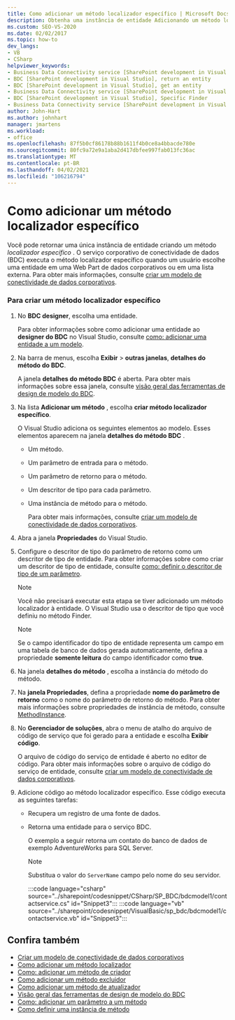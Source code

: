 ```yaml
---
title: Como adicionar um método localizador específico | Microsoft Docs
description: Obtenha uma instância de entidade Adicionando um método localizador. O serviço do BDC chama o método quando um usuário seleciona uma entidade em uma Web Part de dados corporativos ou em uma lista externa.
ms.custom: SEO-VS-2020
ms.date: 02/02/2017
ms.topic: how-to
dev_langs:
- VB
- CSharp
helpviewer_keywords:
- Business Data Connectivity service [SharePoint development in Visual Studio], Specific Finder
- BDC [SharePoint development in Visual Studio], return an entity
- BDC [SharePoint development in Visual Studio], get an entity
- Business Data Connectivity service [SharePoint development in Visual Studio], return an entity
- BDC [SharePoint development in Visual Studio], Specific Finder
- Business Data Connectivity service [SharePoint development in Visual Studio], get an entity
author: John-Hart
ms.author: johnhart
manager: jmartens
ms.workload:
- office
ms.openlocfilehash: 87f5b0cf86178b88b1611f4b0ce8a4bbacde780e
ms.sourcegitcommit: 80fc9a72e9a1aba2d417dbfee997fab013fc36ac
ms.translationtype: MT
ms.contentlocale: pt-BR
ms.lasthandoff: 04/02/2021
ms.locfileid: "106216794"
---
```

# <a name="how-to-add-a-specific-finder-method"></a>Como adicionar um método localizador específico
  Você pode retornar uma única instância de entidade criando um método *localizador específico* . O serviço corporativo de conectividade de dados (BDC) executa o método localizador específico quando um usuário escolhe uma entidade em uma Web Part de dados corporativos ou em uma lista externa. Para obter mais informações, consulte [criar um modelo de conectividade de dados corporativos](../sharepoint/designing-a-business-data-connectivity-model.md).

### <a name="to-create-a-specific-finder-method"></a>Para criar um método localizador específico

1. No **BDC designer**, escolha uma entidade.

    Para obter informações sobre como adicionar uma entidade ao **designer do BDC** no Visual Studio, consulte [como: adicionar uma entidade a um modelo](../sharepoint/how-to-add-an-entity-to-a-model.md).

2. Na barra de menus, escolha **Exibir**  >  **outras janelas**, **detalhes do método do BDC**.

    A janela **detalhes do método BDC** é aberta. Para obter mais informações sobre essa janela, consulte [visão geral das ferramentas de design de modelo do BDC](../sharepoint/bdc-model-design-tools-overview.md).

3. Na lista **Adicionar um método** , escolha **criar método localizador específico**.

    O Visual Studio adiciona os seguintes elementos ao modelo. Esses elementos aparecem na janela **detalhes do método BDC** .

   - Um método.

   - Um parâmetro de entrada para o método.

   - Um parâmetro de retorno para o método.

   - Um descritor de tipo para cada parâmetro.

   - Uma instância de método para o método.

     Para obter mais informações, consulte [criar um modelo de conectividade de dados corporativos](../sharepoint/designing-a-business-data-connectivity-model.md).

4. Abra a janela **Propriedades** do Visual Studio.

5. Configure o descritor de tipo do parâmetro de retorno como um descritor de tipo de entidade. Para obter informações sobre como criar um descritor de tipo de entidade, consulte [como: definir o descritor de tipo de um parâmetro](../sharepoint/how-to-define-the-type-descriptor-of-a-parameter.md).

   > [!NOTE]
   > Você não precisará executar esta etapa se tiver adicionado um método localizador à entidade. O Visual Studio usa o descritor de tipo que você definiu no método Finder.

   > [!NOTE]
   > Se o campo identificador do tipo de entidade representa um campo em uma tabela de banco de dados gerada automaticamente, defina a propriedade **somente leitura** do campo identificador como **true**.

6. Na janela **detalhes do método** , escolha a instância do método do método.

7. Na **janela Propriedades**, defina a propriedade **nome do parâmetro de retorno** como o nome do parâmetro de retorno do método. Para obter mais informações sobre propriedades de instância de método, consulte [MethodInstance](/previous-versions/office/developer/sharepoint-2010/ee556838(v=office.14)).

8. No **Gerenciador de soluções**, abra o menu de atalho do arquivo de código de serviço que foi gerado para a entidade e escolha **Exibir código**.

    O arquivo de código do serviço de entidade é aberto no editor de código. Para obter mais informações sobre o arquivo de código do serviço de entidade, consulte [criar um modelo de conectividade de dados corporativos](../sharepoint/creating-a-business-data-connectivity-model.md).

9. Adicione código ao método localizador específico. Esse código executa as seguintes tarefas:

   - Recupera um registro de uma fonte de dados.

   - Retorna uma entidade para o serviço BDC.

     O exemplo a seguir retorna um contato do banco de dados de exemplo AdventureWorks para SQL Server.

     > [!NOTE]
     > Substitua o valor do `ServerName` campo pelo nome do seu servidor.

     :::code language="csharp" source="../sharepoint/codesnippet/CSharp/SP_BDC/bdcmodel1/contactservice.cs" id="Snippet3":::
     :::code language="vb" source="../sharepoint/codesnippet/VisualBasic/sp_bdc/bdcmodel1/contactservice.vb" id="Snippet3":::

## <a name="see-also"></a>Confira também
- [Criar um modelo de conectividade de dados corporativos](../sharepoint/designing-a-business-data-connectivity-model.md)
- [Como adicionar um método localizador](../sharepoint/how-to-add-a-finder-method.md)
- [Como: adicionar um método de criador](../sharepoint/how-to-add-a-creator-method.md)
- [Como adicionar um método excluidor](../sharepoint/how-to-add-a-deleter-method.md)
- [Como adicionar um método de atualizador](../sharepoint/how-to-add-an-updater-method.md)
- [Visão geral das ferramentas de design de modelo do BDC](../sharepoint/bdc-model-design-tools-overview.md)
- [Como: adicionar um parâmetro a um método](../sharepoint/how-to-add-a-parameter-to-a-method.md)
- [Como definir uma instância de método](../sharepoint/how-to-define-a-method-instance.md)

